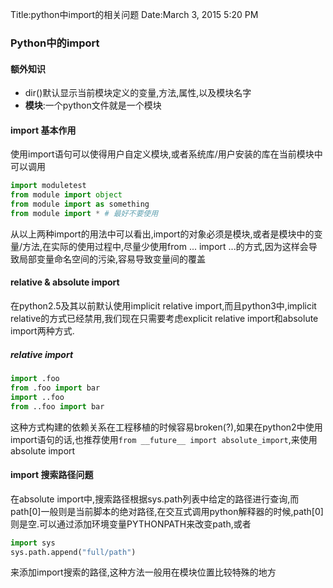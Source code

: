 Title:python中import的相关问题
Date:March 3, 2015 5:20 PM

### Python中的import

#### 额外知识
- dir()默认显示当前模块定义的变量,方法,属性,以及模块名字
- **模块**:一个python文件就是一个模块

#### import 基本作用
使用import语句可以使得用户自定义模块,或者系统库/用户安装的库在当前模块中可以调用
```python
import moduletest
from module import object
from module import as something
from module import * # 最好不要使用
```
从以上两种import的用法中可以看出,import的对象必须是模块,或者是模块中的变量/方法,在实际的使用过程中,尽量少使用from ... import ...的方式,因为这样会导致局部变量命名空间的污染,容易导致变量间的覆盖

#### relative & absolute import
在python2.5及其以前默认使用implicit relative import,而且python3中,implicit relative的方式已经禁用,我们现在只需要考虑explicit relative import和absolute import两种方式.

##### relative import
```python
import .foo
from .foo import bar
import ..foo
from ..foo import bar
```
这种方式构建的依赖关系在工程移植的时候容易broken(?),如果在python2中使用import语句的话,也推荐使用`from __future__ import absolute_import`,来使用absolute import

#### import 搜索路径问题
在absolute import中,搜索路径根据sys.path列表中给定的路径进行查询,而path[0]一般则是当前脚本的绝对路径,在交互式调用python解释器的时候,path[0]则是空.可以通过添加环境变量PYTHONPATH来改变path,或者
```python
import sys
sys.path.append("full/path")
```
来添加import搜索的路径,这种方法一般用在模块位置比较特殊的地方
